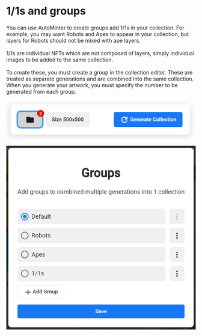 # 1/1s and groups

You can use AutoMinter to create groups add 1/1s in your collection. For example, you may want Robots and Apes to appear in your collection, but layers for Robots should not be mixed with ape layers.\
\
1/1s are individual NFTs which are not composed of layers, simply individual images to be added to the same collection.\
\
To create these, you must create a group in the collection editor. These are treated as separate generations and are combined into the same collection. When you generate your artwork, you must specify the number to be generated from each group.

![](../.gitbook/assets/groups-button.png)

![](<../.gitbook/assets/groups-screenshot (1).png>)

